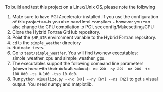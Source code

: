 To build and test this project on a Linux/Unix OS, please note the following

1. Make sure to have PGI Accelerator installed. If you use the configuration of this project as-is you also need Intel compilers - however you can also change the CPU compilation to PGI, see config/MakesettingsCPU
2. Clone the Hybrid Fortran GitHub repository.
3. Point the `$HF_DIR` environment variable to the Hybrid Fortran repository.
4. `cd` to the `simple_weather` directory.
5. Run `make tests`.
6. Go to `test/simple_weather`. You will find two new executables: simple_weather_cpu and simple_weather_gpu.
7. The executables support the following command line parameters (shown here with their default values): `-nx 200 -ny 200 -nz 200 -te 100.0d0 -ts 0.1d0 -tso 10.0d0`.
8. Run `python visualize.py --nx [NX] --ny [NY] --nz [NZ]` to get a visual output. You need numpy and matplotlib.